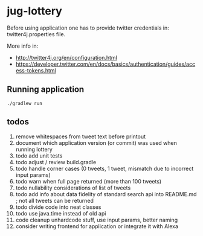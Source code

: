 # jug-lottery

Before using application one has to provide twitter credentials in: twitter4j.properties file.

More info in:
* http://twitter4j.org/en/configuration.html
* https://developer.twitter.com/en/docs/basics/authentication/guides/access-tokens.html

## Running application

`./gradlew run`

## todos
1. remove whitespaces from tweet text before printout
1. document which application version (or commit) was used when running lottery
1. todo add unit tests
1. todo adjust / review build.gradle
1. todo handle corner cases (0 tweets, 1 tweet, mismatch due to incorrect input params)
1. todo warn when full page returned (more than 100 tweets)
1. todo nullability considerations of list of tweets
1. todo add info about data fidelity of standard search api into README.md ; not all tweets can be returned
1. todo divide code into neat classes
1. todo use java.time instead of old api
1. code cleanup unhardcode stuff, use input params, better naming
1. consider writing frontend for application or integrate it with Alexa